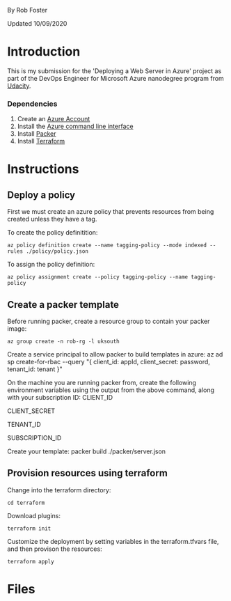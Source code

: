 By Rob Foster

Updated 10/09/2020

# Introduction
This is my submission for the 'Deploying a Web Server in Azure' project as part of the  DevOps Engineer for Microsoft Azure nanodegree program from [Udacity](https://udacity.com).

### Dependencies
1. Create an [Azure Account](https://portal.azure.com) 
2. Install the [Azure command line interface](https://docs.microsoft.com/en-us/cli/azure/install-azure-cli?view=azure-cli-latest)
3. Install [Packer](https://www.packer.io/downloads)
4. Install [Terraform](https://www.terraform.io/downloads.html)

# Instructions

## Deploy a policy
First we must create an azure policy that prevents resources from being created unless they have a tag.

To create the policy definitition:
```
az policy definition create --name tagging-policy --mode indexed --rules ./policy/policy.json
```
To assign the policy definition:
```
az policy assignment create --policy tagging-policy --name tagging-policy
```

## Create a packer template

Before running packer, create a resource group to contain your packer image:
```
az group create -n rob-rg -l uksouth
```
Create a service principal to allow packer to build templates in azure:
az ad sp create-for-rbac --query "{ client_id: appId, client_secret: password, tenant_id: tenant }"

On the machine you are running packer from, create the following environment variables using the output from the above command, along with your subscription ID:
CLIENT_ID

CLIENT_SECRET

TENANT_ID

SUBSCRIPTION_ID

Create your template:
packer build ./packer/server.json

## Provision resources using terraform

Change into the terraform directory:
```
cd terraform
```
Download plugins:
```
terraform init
```
Customize the deployment by setting variables in the terraform.tfvars file, and then provison the resources:
```
terraform apply
```



# Files
